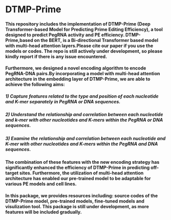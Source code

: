 # DTMP-Prime
#### This repository includes the implementation of DTMP-Prime (Deep Transformer-based Model for Predicting Prime Editing Efficiency), a tool designed to predict PegRNA activity and PE efficiency. DTMP-Prime,based on the BERT, is a Bi-directional Transformer based model with multi-head attention layers.Please cite our paper if you use the models or codes. The repo is still actively under development, so please kindly report if there is any issue encountered.
#### Furthermore, we designed a novel encoding algorithm to encode PegRNA-DNA pairs.By incorporating a model with multi-head attention architecture in the embedding layer of DTMP-Prime, we are able to achieve the following aims: 
#####        1) Capture features related to the type and position of each nucleotide and K-mer separately in PegRNA or DNA sequences.
#####        2) Understand the relationship and correlation between each nucleotide and k-mer with other nucleotides and K-mers within the PegRNA or DNA sequences.
#####        3) Examine the relationship and correlation between each nucleotide and K-mer with other nucleotides and K-mers within the PegRNA and DNA sequences.
#### The combination of these features with the new encoding strategy has significantly enhanced the efficiency of DTMP-Prime in predicting off-target sites. Furthermore, the utilization of multi-head attention architecture has enabled our pre-trained model to be adaptable for various PE models and cell lines.

#### In this package, we provides resources including: source codes of the DTMP-Prime model, pre-trained models, fine-tuned models and visulization tool. This package is still under development, as more features will be included gradually.
